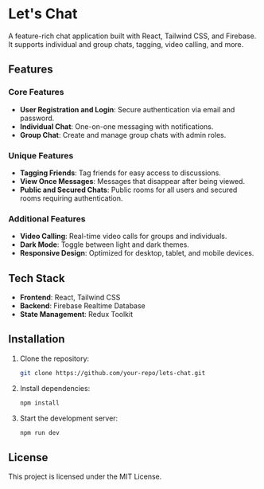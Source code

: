 # Let's Chat

A feature-rich chat application built with React, Tailwind CSS, and Firebase. It supports individual and group chats, tagging, video calling, and more.

## Features

### Core Features
- **User Registration and Login**: Secure authentication via email and password.
- **Individual Chat**: One-on-one messaging with notifications.
- **Group Chat**: Create and manage group chats with admin roles.

### Unique Features
- **Tagging Friends**: Tag friends for easy access to discussions.
- **View Once Messages**: Messages that disappear after being viewed.
- **Public and Secured Chats**: Public rooms for all users and secured rooms requiring authentication.

### Additional Features
- **Video Calling**: Real-time video calls for groups and individuals.
- **Dark Mode**: Toggle between light and dark themes.
- **Responsive Design**: Optimized for desktop, tablet, and mobile devices.

## Tech Stack
- **Frontend**: React, Tailwind CSS
- **Backend**: Firebase Realtime Database
- **State Management**: Redux Toolkit

## Installation

1. Clone the repository:
   ```bash
   git clone https://github.com/your-repo/lets-chat.git
   ```
2. Install dependencies:
   ```bash
   npm install
   ```
3. Start the development server:
   ```bash
   npm run dev
   ```

## License
This project is licensed under the MIT License.
